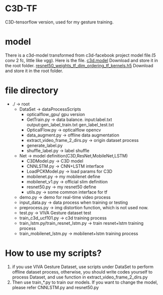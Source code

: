# C3D-TF
C3D-tensorflow version, used for my gesture training.

# model
There is a c3d-model transformed from c3d-facebook project model file.(5 conv 2 fc, little like vgg).
Here is the file.
[c3d.model](https://pan.baidu.com/s/1i5zhPoL) Download and store it in the root folder.
[resnet50_weights_tf_dim_ordering_tf_kernels.h5](https://pan.baidu.com/s/1mjG0hZE) Download and store it in the root folder.
# file directory
- ./ -> root
    - DataSet -> dataProcessScripts
        - opticalflow_gpu/ gpu version
        - GetTrain.py -> data balance. input:label.txt output:gen_label_train.txt gen_label_test.txt
        - OpticalFlow.py -> opticalflow opencv
        - data_augment.py -> offline data augmentation
        - extract_video_frame_2_dirs.py -> origin dataset process
        - generate_label.py
        - shuffle_label.py -> label shuffle
    - Net -> model definition(C3D,ResNet,MobileNet,LSTM)
        - C3DModel.py -> C3D model
        - CNNLSTM.py -> CNN+LSTM interface
        - LoadPCKModel.py -> load params for C3D
        - mobilenet.py -> my mobilenet define
        - mobilenet_v1.py -> official slim definition
        - resnet50.py -> my resnet50 define
        - utils.py -> some common interface for tf
    - demo.py -> demo for real-time video process
    - input_data.py -> data process when training or testing
    - preprocess.py -> img distortion function, which is not used now.
    - test.py -> VIVA Gesture dataset test
    - train_c3d_ucf101.py -> c3d training process
    - train_lstm.py/train_resnet_lstm.py -> train resnet+lstm training process
    - train_mobilenet_lstm.py -> mobilenet+lstm training process

# How to use my scripts?
1. if you use VIVA Gesture Dataset, use scripts under DataSet to perform offline dataset process, otherwise, you should write codes yourself to process Dataset, and use function in extract_video_frame_2_dirs.py
2. Then use train_*.py to train our models. If you want to change the model, please refer CNNLSTM.py and resnet50.py
